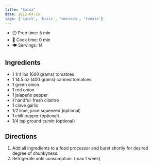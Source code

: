 ```yaml
---
title: "Salsa"
date: 2022-04-16
tags: ['quick', 'basic', 'mexican', 'tomato']
---
```


- ⏲️ Prep time: 5 min
- 🍳 Cook time: 0 min
- 🍽️ Servings: 14

## Ingredients

- 1 1/4 lbs (600 grams) tomatoes
- 1 14.5 oz (400 grams) canned tomatoes
- 1 green onion
- 1 red onion
- 1 jalapeño pepper
- 1 handfull fresh cilantro
- 1 clove garlic
- 1/2 lime, juice squeezed (optional)
- 1 chili pepper (optional)
- 1/4 tsp ground cumin (optional)

## Directions

1. Add all ingredients to a food processor and burst shortly for desired degree of chunkyness.
2. Refrigerate until consumption. (max 1 week)
